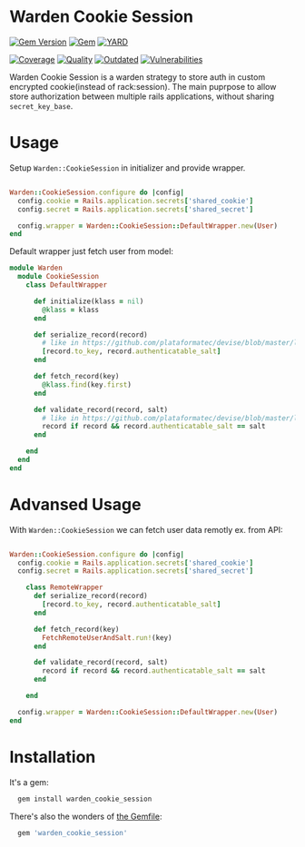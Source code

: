 # Warden Cookie Session


[![Gem Version](https://badge.fury.io/rb/warden_cookie_session.svg)](https://rubygems.org/gems/warden_cookie_session)
[![Gem](https://img.shields.io/gem/dt/warden_cookie_session.svg)](https://rubygems.org/gems/warden_cookie_session/versions)
[![YARD](https://badgen.net/badge/YARD/doc/blue)](http://www.rubydoc.info/gems/warden_cookie_session)


[![Coverage](https://lysander.x.rnds.pro/api/v1/badges/cs_coverage.svg)](https://lysander.x.rnds.pro/api/v1/badges/cs_coverage.html)
[![Quality](https://lysander.x.rnds.pro/api/v1/badges/cs_quality.svg)](https://lysander.x.rnds.pro/api/v1/badges/cs_quality.html)
[![Outdated](https://lysander.x.rnds.pro/api/v1/badges/cs_outdated.svg)](https://lysander.x.rnds.pro/api/v1/badges/cs_outdated.html)
[![Vulnerabilities](https://lysander.x.rnds.pro/api/v1/badges/cs_vulnerable.svg)](https://lysander.x.rnds.pro/api/v1/badges/cs_vulnerable.html)



Warden Cookie Session is a warden strategy to store auth in custom encrypted cookie(instead of rack:session).
The main puprpose to allow store authorization between multiple rails applications, without sharing `secret_key_base`.  


# Usage

Setup `Warden::CookieSession` in initializer and provide wrapper.

```ruby

Warden::CookieSession.configure do |config|
  config.cookie = Rails.application.secrets['shared_cookie']
  config.secret = Rails.application.secrets['shared_secret']

  config.wrapper = Warden::CookieSession::DefaultWrapper.new(User)
end
```

Default wrapper just fetch user from model:
```ruby
module Warden
  module CookieSession
    class DefaultWrapper

      def initialize(klass = nil)
        @klass = klass
      end

      def serialize_record(record)
        # like in https://github.com/plataformatec/devise/blob/master/lib/devise/models/authenticatable.rb
        [record.to_key, record.authenticatable_salt]
      end

      def fetch_record(key)
        @klass.find(key.first)
      end

      def validate_record(record, salt)
        # like in https://github.com/plataformatec/devise/blob/master/lib/devise/models/authenticatable.rb
        record if record && record.authenticatable_salt == salt
      end

    end
  end
end
```

# Advansed Usage

With `Warden::CookieSession` we can fetch user data remotly ex. from API:

```ruby

Warden::CookieSession.configure do |config|
  config.cookie = Rails.application.secrets['shared_cookie']
  config.secret = Rails.application.secrets['shared_secret']

    class RemoteWrapper
      def serialize_record(record)
        [record.to_key, record.authenticatable_salt]
      end

      def fetch_record(key)
        FetchRemoteUserAndSalt.run!(key)
      end

      def validate_record(record, salt)
        record if record && record.authenticatable_salt == salt
      end

    end

  config.wrapper = Warden::CookieSession::DefaultWrapper.new(User)
end
```


# Installation

It's a gem:
```bash
  gem install warden_cookie_session
```
There's also the wonders of [the Gemfile](http://bundler.io):
```ruby
  gem 'warden_cookie_session'
```